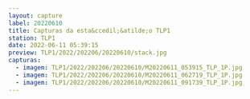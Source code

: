 ```yaml
---
layout: capture
label: 20220610
title: Capturas da esta&ccedil;&atilde;o TLP1
station: TLP1
date: 2022-06-11 05:39:15
preview: TLP1/2022/202206/20220610/stack.jpg
capturas:
  - imagem: TLP1/2022/202206/20220610/M20220611_053915_TLP_1P.jpg
  - imagem: TLP1/2022/202206/20220610/M20220611_062719_TLP_1P.jpg
  - imagem: TLP1/2022/202206/20220610/M20220611_091739_TLP_1P.jpg
---
```

